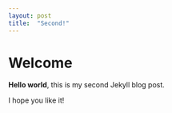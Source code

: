 ```yaml
---
layout: post
title:  "Second!"
---
```


# Welcome

**Hello world**, this is my second Jekyll blog post.

I hope you like it!